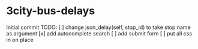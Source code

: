 # 3city-bus-delays
Initial commit
TODO: 
[ ] change json_delay(self, stop_id) to take stop name as argument
[x] add autocomplete search
[ ] add submit form
[ ] put all css in on place
